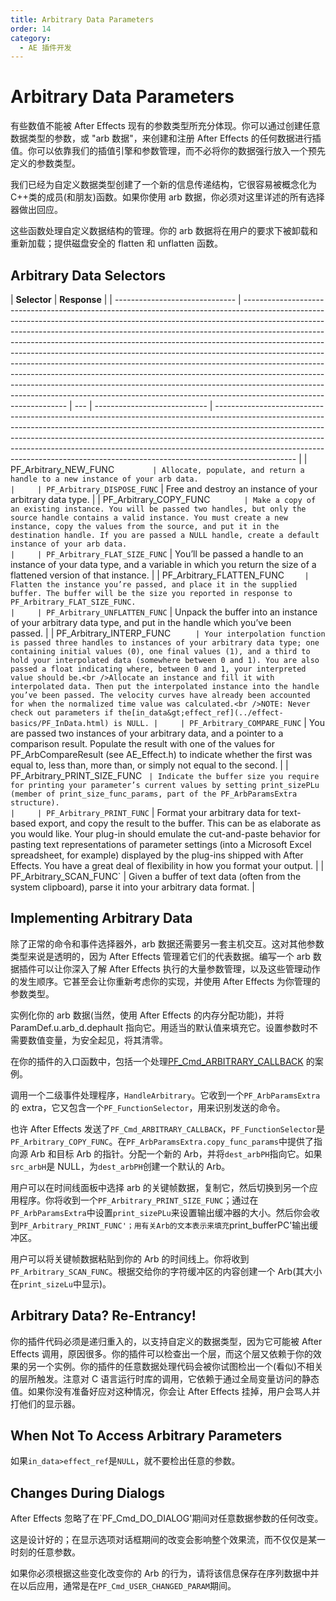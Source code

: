 ```yaml
---
title: Arbitrary Data Parameters
order: 14
category:
  - AE 插件开发
---
```


# Arbitrary Data Parameters

有些数值不能被 After Effects 现有的参数类型所充分体现。你可以通过创建任意数据类型的参数，或 "arb 数据"，来创建和注册 After Effects 的任何数据进行插值。你可以依靠我们的插值引擎和参数管理，而不必将你的数据强行放入一个预先定义的参数类型。

我们已经为自定义数据类型创建了一个新的信息传递结构，它很容易被概念化为 C++类的成员(和朋友)函数。如果你使用 arb 数据，你必须对这里详述的所有选择器做出回应。

这些函数处理自定义数据结构的管理。你的 arb 数据将在用户的要求下被卸载和重新加载；提供磁盘安全的 flatten 和 unflatten 函数。

## Arbitrary Data Selectors

| **Selector**                   | **Response**                                                                                                                                                                                                                                                                                                                                                                                                                                                                                                                                                                                                                                                                                                                                                     |
| ------------------------------ | ---------------------------------------------------------------------------------------------------------------------------------------------------------------------------------------------------------------------------------------------------------------------------------------------------------------------------------------------------------------------------------------------------------------------------------------------------------------------------------------------------------------------------------------------------------------------------------------------------------------------------------------------------------------------------------------------------------------------------------------------------------------- | --- | ---------------------------- | -------------------------------------------------------------------------------------------------------------------------------------------------------------------------------------------------------------------------------------------------------------------------------------------------------------------------------------------------------------------------------------------------------------------------- |
| PF_Arbitrary_NEW_FUNC `        | Allocate, populate, and return a handle to a new instance of your arb data.                                                                                                                                                                                                                                                                                                                                                                                                                                                                                                                                                                                                                                                                                      |     | PF_Arbitrary_DISPOSE_FUNC`   | Free and destroy an instance of your arbitrary data type.                                                                                                                                                                                                                                                                                                                                                                  |
| PF_Arbitrary_COPY_FUNC `       | Make a copy of an existing instance. You will be passed two handles, but only the source handle contains a valid instance. You must create a new instance, copy the values from the source, and put it in the destination handle. If you are passed a NULL handle, create a default instance of your arb data.                                                                                                                                                                                                                                                                                                                                                                                                                                                   |     | PF_Arbitrary_FLAT_SIZE_FUNC` | You’ll be passed a handle to an instance of your data type, and a variable in which you return the size of a flattened version of that instance.                                                                                                                                                                                                                                                                           |
| PF_Arbitrary_FLATTEN_FUNC `    | Flatten the instance you’re passed, and place it in the supplied buffer. The buffer will be the size you reported in response to PF_Arbitrary_FLAT_SIZE_FUNC.                                                                                                                                                                                                                                                                                                                                                                                                                                                                                                                                                                                                    |     | PF_Arbitrary_UNFLATTEN_FUNC` | Unpack the buffer into an instance of your arbitrary data type, and put in the handle which you’ve been passed.                                                                                                                                                                                                                                                                                                            |
| PF_Arbitrary_INTERP_FUNC `     | Your interpolation function is passed three handles to instances of your arbitrary data type; one containing initial values (0), one final values (1), and a third to hold your interpolated data (somewhere between 0 and 1). You are also passed a float indicating where, between 0 and 1, your interpreted value should be.<br />Allocate an instance and fill it with interpolated data. Then put the interpolated instance into the handle you’ve been passed. The velocity curves have already been accounted for when the normalized time value was calculated.<br />NOTE: Never check out parameters if the[in_data&gt;effect_ref](../effect-basics/PF_InData.html) is NULL. |     | PF_Arbitrary_COMPARE_FUNC`   | You are passed two instances of your arbitrary data, and a pointer to a comparison result. Populate the result with one of the values for PF_ArbCompareResult (see AE_Effect.h) to indicate whether the first was equal to, less than, more than, or simply not equal to the second.                                                                                                                                       |
| PF_Arbitrary_PRINT_SIZE_FUNC ` | Indicate the buffer size you require for printing your parameter’s current values by setting print_sizePLu (member of print_size_func_params, part of the PF_ArbParamsExtra structure).                                                                                                                                                                                                                                                                                                                                                                                                                                                                                                                                                                          |     | PF_Arbitrary_PRINT_FUNC`     | Format your arbitrary data for text-based export, and copy the result to the buffer. This can be as elaborate as you would like. Your plug-in should emulate the cut-and-paste behavior for pasting text representations of parameter settings (into a Microsoft Excel spreadsheet, for example) displayed by the plug-ins shipped with After Effects. You have a great deal of flexibility in how you format your output. |
| PF_Arbitrary_SCAN_FUNC`        | Given a buffer of text data (often from the system clipboard), parse it into your arbitrary data format.                                                                                                                                                                                                                                                                                                                                                                                                                                                                                                                                                                                                                                                         |

## Implementing Arbitrary Data

除了正常的命令和事件选择器外，arb 数据还需要另一套主机交互。这对其他参数类型来说是透明的，因为 After Effects 管理着它们的代表数据。编写一个 arb 数据插件可以让你深入了解 After Effects 执行的大量参数管理，以及这些管理动作的发生顺序。它甚至会让你重新考虑你的实现，并使用 After Effects 为你管理的参数类型。

实例化你的 arb 数据(当然，使用 After Effects 的内存分配功能)，并将 ParamDef.u.arb_d.dephault 指向它。用适当的默认值来填充它。设置参数时不需要数值变量，为安全起见，将其清零。

在你的插件的入口函数中，包括一个处理[PF_Cmd_ARBITRARY_CALLBACK](../effect-basics/command-selectors.html) 的案例。

调用一个二级事件处理程序，`HandleArbitrary`。它收到一个`PF_ArbParamsExtra`的 extra，它又包含一个`PF_FunctionSelector`，用来识别发送的命令。

也许 After Effects 发送了`PF_Cmd_ARBITRARY_CALLBACK`，`PF_FunctionSelector`是`PF_Arbitrary_COPY_FUNC`。在`PF_ArbParamsExtra.copy_func_params`中提供了指向源 Arb 和目标 Arb 的指针。分配一个新的 Arb，并将`dest_arbPH`指向它。如果`src_arbH`是 NULL，为`dest_arbPH`创建一个默认的 Arb。

用户可以在时间线面板中选择 arb 的关键帧数据，复制它，然后切换到另一个应用程序。你将收到一个`PF_Arbitrary_PRINT_SIZE_FUNC`；通过在`PF_ArbParamsExtra`中设置`print_sizePLu`来设置输出缓冲器的大小。然后你会收到`PF_Arbitrary_PRINT_FUNC'；用有关Arb的文本表示来填充`print_bufferPC'输出缓冲区。

用户可以将关键帧数据粘贴到你的 Arb 的时间线上。你将收到`PF_Arbitrary_SCAN_FUNC`。根据交给你的字符缓冲区的内容创建一个 Arb(其大小在`print_sizeLu`中显示)。

## Arbitrary Data? Re-Entrancy!

你的插件代码必须是递归重入的，以支持自定义的数据类型，因为它可能被 After Effects 调用，原因很多。你的插件可以检查出一个层，而这个层又依赖于你的效果的另一个实例。你的插件的任意数据处理代码会被你试图检出一个(看似)不相关的层所触发。注意对 C 语言运行时库的调用，它依赖于通过全局变量访问的静态值。如果你没有准备好应对这种情况，你会让 After Effects 挂掉，用户会骂人并打他们的显示器。

## When Not To Access Arbitrary Parameters

如果`in_data>effect_ref`是`NULL`，就不要检出任意的参数。

## Changes During Dialogs

After Effects 忽略了在`PF_Cmd_DO_DIALOG'期间对任意数据参数的任何改变。

这是设计好的；在显示选项对话框期间的改变会影响整个效果流，而不仅仅是某一时刻的任意参数。

如果你必须根据这些变化改变你的 Arb 的行为，请将该信息保存在序列数据中并在以后应用，通常是在`PF_Cmd_USER_CHANGED_PARAM`期间。
